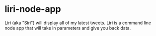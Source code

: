 # liri-node-app
Liri (aka "Siri") will display all of my latest tweets. Liri is a command line node app that will take in parameters and give you back data.
